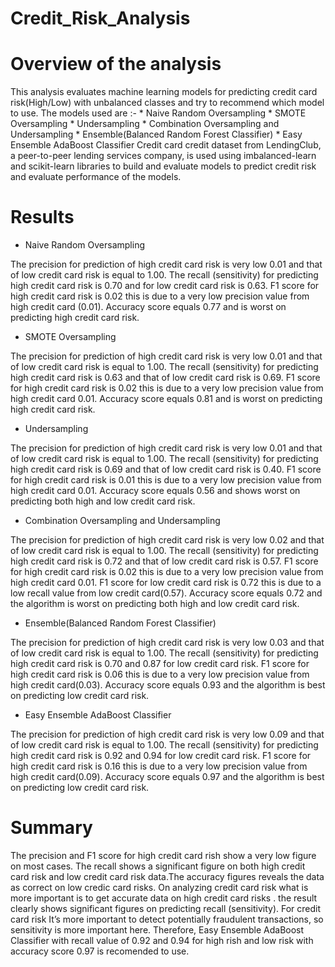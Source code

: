 # Credit_Risk_Analysis

# Overview of the analysis

This analysis evaluates machine learning models for predicting credit card risk(High/Low) with unbalanced classes and try to recommend which model to use.
The models used are :-
             * Naive Random Oversampling
             * SMOTE Oversampling
             * Undersampling 
             * Combination Oversampling and Undersampling 
             * Ensemble(Balanced Random Forest Classifier) 
             * Easy Ensemble AdaBoost Classifier
Credit card credit dataset from LendingClub, a peer-to-peer lending services company, is used using imbalanced-learn and
scikit-learn libraries to build and evaluate models to predict credit risk and evaluate performance of the models.

# Results

* Naive Random Oversampling

The precision for prediction of high credit card risk is very low 0.01 and that of low credit card risk is equal to 1.00.
The recall (sensitivity) for predicting high credit card risk is 0.70 and for low credit card risk is 0.63.
F1 score for high credit card risk is 0.02 this is due to a very low precision value from high credit card (0.01).
Accuracy score equals 0.77 and is worst on predicting high credit card risk. 

* SMOTE Oversampling

The precision for prediction of high credit card risk is very low 0.01 and that of low credit card risk is equal to 1.00.
The recall (sensitivity) for predicting high credit card risk is 0.63 and that of low credit card risk is 0.69.
F1 score for high credit card risk is 0.02 this is due to a very low precision value from high credit card 0.01.
Accuracy score equals 0.81 and is worst on predicting high credit card risk. 

* Undersampling 

The precision for prediction of high credit card risk is very low 0.01 and that of low credit card risk is equal to 1.00.
The recall (sensitivity) for predicting high credit card risk is 0.69 and that of low credit card risk is 0.40.
F1 score for high credit card risk is 0.01 this is due to a very low precision value from high credit card 0.01.
Accuracy score equals 0.56 and shows worst on predicting both high and low credit card risk. 

* Combination Oversampling and Undersampling 

The precision for prediction of high credit card risk is very low 0.02 and that of low credit card risk is equal to 1.00.
The recall (sensitivity) for predicting high credit card risk is 0.72 and that of low credit card risk is 0.57.
F1 score for high credit card risk is 0.02 this is due to a very low precision value from high credit card 0.01.
F1 score for low credit card risk is 0.72 this is due to a low recall value from low credit card(0.57).
Accuracy score equals 0.72 and the algorithm is worst on predicting both high and low credit card risk. 

* Ensemble(Balanced Random Forest Classifier) 

The precision for prediction of high credit card risk is very low 0.03 and that of low credit card risk is equal to 1.00.
The recall (sensitivity) for predicting high credit card risk is 0.70 and 0.87 for low credit card risk.
F1 score for high credit card risk is 0.06 this is due to a very low precision value from high credit card(0.03).
Accuracy score equals 0.93 and the algorithm is best on predicting low credit card risk. 

* Easy Ensemble AdaBoost Classifier

The precision for prediction of high credit card risk is very low 0.09 and that of low credit card risk is equal to 1.00.
The recall (sensitivity) for predicting high credit card risk is 0.92 and 0.94 for low credit card risk.
F1 score for high credit card risk is 0.16 this is due to a very low precision value from high credit card(0.09).
Accuracy score equals 0.97 and the algorithm is best on predicting low credit card risk. 

# Summary

The precision and F1 score for high credit card rish show a very low figure on most cases. The recall shows a significant figure on
both high credit card risk and low credit card risk data.The accuracy figures reveals the data as correct on low credic card risks.
On analyzing credit card risk what is more important is to get accurate data on high credit card risks . the result clearly shows significant figures on predicting 
recall (sensitivity). For credit card risk It’s more important to detect potentially fraudulent transactions, so sensitivity is more important here.
Therefore, Easy Ensemble AdaBoost Classifier with recall value of 0.92 and 0.94 for high rish and low risk with accuracy score 0.97 is recomended to use.

